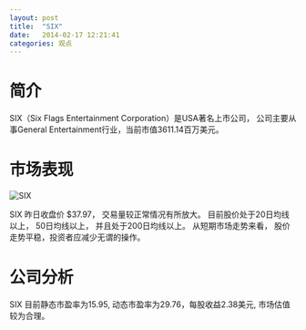 ```yaml
---
layout: post
title:  "SIX"
date:   2014-02-17 12:21:41
categories: 观点
---
```


# 简介
SIX（Six Flags Entertainment Corporation）是USA著名上市公司，
公司主要从事General Entertainment行业，当前市值3611.14百万美元。

# 市场表现

![SIX](http://finviz.com/chart.ashx?t=SIX&ty=c&ta=1&p=d&s=l)

SIX 昨日收盘价 $37.97，
交易量较正常情况有所放大。
目前股价处于20日均线以上，
50日均线以上，
并且处于200日均线以上。
从短期市场走势来看，
股价走势平稳，投资者应减少无谓的操作。

# 公司分析
SIX 目前静态市盈率为15.95, 动态市盈率为29.76，每股收益2.38美元,
市场估值较为合理。
